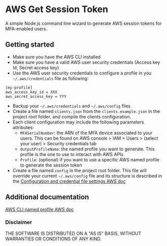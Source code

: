 # AWS Get Session Token

A simple Node.js command line wizard to generate AWS session tokens for MFA-enabled users.

## Getting started

- Make sure you have the AWS CLI installed
- Make sure you have a valid AWS user security credentials (Access key Id, Secret access key)
- Use the AWS user security credentials to configure a profile in you `~/.aws/credentials` file as
  following:

```
[my-profile]
aws_access_key_id = XXX
aws_secret_access_key = YYY
```

- Backup your `~/.aws/credentials` and `~/.aws/config` files
- Create a file named `clients.json` from the `clients.example.json` in the project root folder, and
  compile the clients configuration.
- Each client configuration may include the following parameters attributes:
  - `MFASerialNumber`: the ARN of the MFA device associated to your users. This can be found on AWS
    console > IAM > Users > (select your user) > Security credentials tab
  - `OutputProfileName`: the named profile you want to generate. This profile is the one to use to
    interact with AWS APIs
  - `Profile`: (optional) if you want to use a specific AWS named profile to generate the session
    token
- Create a file named `config` in the project root folder. This file will override your current
  `~/.aws/config` file and its structure is described in the
  [Configuration and credential file settings AWS doc](https://docs.aws.amazon.com/cli/latest/userguide/cli-configure-files.html)

## Additional documentation

[AWS CLI named profile AWS doc](https://docs.aws.amazon.com/cli/latest/userguide/cli-configure-profiles.html)

### Disclaimer

THE SOFTWARE IS DISTRIBUTED ON A "AS IS" BASIS, WITHOUT WARRANTIES OR CONDITIONS OF ANY KIND.
